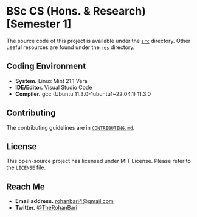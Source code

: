 # BSc CS (Hons. & Research) [Semester 1]

The source code of this project is available under the [`src`](./src) directory.
Other useful resources are found under the [`res`](./res) directory.

## Coding Environment

-   **System.** Linux Mint 21.1 Vera
-   **IDE/Editor.** Visual Studio Code
-   **Compiler.** gcc (Ubuntu 11.3.0-1ubuntu1~22.04.1) 11.3.0

## Contributing

The contributing guidelines are in [`CONTRIBUTING.md`](./CONTRIBUTING.md).

## License

This open-source project has licensed under MIT License.
Please refer to the [`LICENSE`](./LICENSE) file.

## Reach Me

-   **Email address.** rohanbari4@gmail.com
-   **Twitter.** [@TheRohanBari](https://twitter.com/TheRohanBari)
